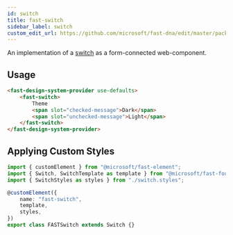 ```yaml
---
id: switch
title: fast-switch
sidebar_label: switch
custom_edit_url: https://github.com/microsoft/fast-dna/edit/master/packages/web-components/fast-foundation/src/switch/README.md
---
```


An implementation of a [switch](https://w3c.github.io/aria/#switch) as a form-connected web-component.

## Usage

```html live
<fast-design-system-provider use-defaults>
    <fast-switch>
        Theme
        <span slot="checked-message">Dark</span>
        <span slot="unchecked-message">Light</span>
    </fast-switch>
</fast-design-system-provider>
```

## Applying Custom Styles

```ts
import { customElement } from "@microsoft/fast-element";
import { Switch, SwitchTemplate as template } from "@microsoft/fast-foundation";
import { SwitchStyles as styles } from "./switch.styles";

@customElement({
    name: "fast-switch",
    template,
    styles,
})
export class FASTSwitch extends Switch {}
```